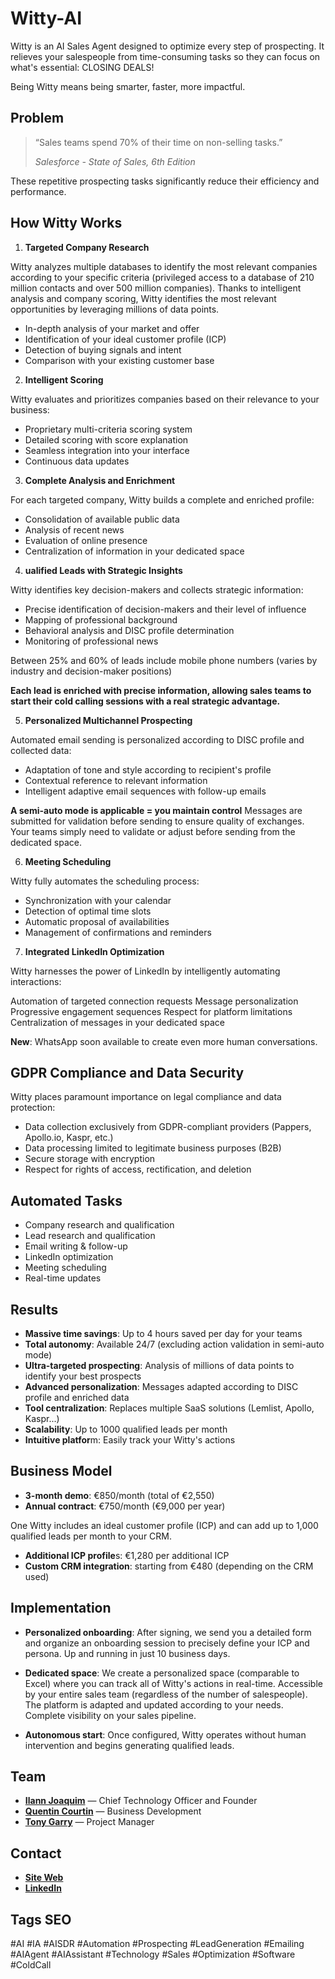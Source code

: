 # Witty-AI
Witty is an AI Sales Agent designed to optimize every step of prospecting. It relieves your salespeople from time-consuming tasks so they can focus on what's essential: CLOSING DEALS!

Being Witty means being smarter, faster, more impactful.



## Problem

> “Sales teams spend 70% of their time on non-selling tasks.”
> 
> *Salesforce - State of Sales, 6th Edition*

These repetitive prospecting tasks significantly reduce their efficiency and performance.



## How Witty Works

1. **Targeted Company Research**

Witty analyzes multiple databases to identify the most relevant companies according to your specific criteria (privileged access to a database of 210 million contacts and over 500 million companies).
Thanks to intelligent analysis and company scoring, Witty identifies the most relevant opportunities by leveraging millions of data points.

- In-depth analysis of your market and offer
- Identification of your ideal customer profile (ICP)
- Detection of buying signals and intent
- Comparison with your existing customer base


2. **Intelligent Scoring**

Witty evaluates and prioritizes companies based on their relevance to your business:

- Proprietary multi-criteria scoring system
- Detailed scoring with score explanation
- Seamless integration into your interface
- Continuous data updates


3. **Complete Analysis and Enrichment**

For each targeted company, Witty builds a complete and enriched profile:

- Consolidation of available public data
- Analysis of recent news
- Evaluation of online presence
- Centralization of information in your dedicated space


4. **ualified Leads with Strategic Insights**

Witty identifies key decision-makers and collects strategic information:

- Precise identification of decision-makers and their level of influence
- Mapping of professional background
- Behavioral analysis and DISC profile determination
- Monitoring of professional news

Between 25% and 60% of leads include mobile phone numbers (varies by industry and decision-maker positions)

**Each lead is enriched with precise information, allowing sales teams to start their cold calling sessions with a real strategic advantage.**


5. **Personalized Multichannel Prospecting**

Automated email sending is personalized according to DISC profile and collected data:

- Adaptation of tone and style according to recipient's profile
- Contextual reference to relevant information
- Intelligent adaptive email sequences with follow-up emails

**A semi-auto mode is applicable = you maintain control**
Messages are submitted for validation before sending to ensure quality of exchanges. Your teams simply need to validate or adjust before sending from the dedicated space.


6. **Meeting Scheduling**

Witty fully automates the scheduling process:

- Synchronization with your calendar
- Detection of optimal time slots
- Automatic proposal of availabilities
- Management of confirmations and reminders


7. **Integrated LinkedIn Optimization**

Witty harnesses the power of LinkedIn by intelligently automating interactions:

Automation of targeted connection requests
Message personalization
Progressive engagement sequences
Respect for platform limitations
Centralization of messages in your dedicated space

**New**: WhatsApp soon available to create even more human conversations.



## GDPR Compliance and Data Security

Witty places paramount importance on legal compliance and data protection:

- Data collection exclusively from GDPR-compliant providers (Pappers, Apollo.io, Kaspr, etc.)
- Data processing limited to legitimate business purposes (B2B)
- Secure storage with encryption
- Respect for rights of access, rectification, and deletion



## Automated Tasks

- Company research and qualification
- Lead research and qualification
- Email writing & follow-up
- LinkedIn optimization
- Meeting scheduling
- Real-time updates



## Results

- **Massive time savings**: Up to 4 hours saved per day for your teams
- **Total autonomy**:  Available 24/7 (excluding action validation in semi-auto mode)
- **Ultra-targeted prospecting**: Analysis of millions of data points to identify your best prospects
- **Advanced personalization**: Messages adapted according to DISC profile and enriched data
- **Tool centralization**: Replaces multiple SaaS solutions (Lemlist, Apollo, Kaspr...)
- **Scalability**: Up to 1000 qualified leads per month
- **Intuitive platfor**m: Easily track your Witty's actions



## Business Model

- **3-month demo**: €850/month (total of €2,550)
- **Annual contract**: €750/month (€9,000 per year)

One Witty includes an ideal customer profile (ICP) and can add up to 1,000 qualified leads per month to your CRM.

- **Additional ICP profile**s: €1,280 per additional ICP
- **Custom CRM integration**: starting from €480 (depending on the CRM used)



## Implementation

- **Personalized onboarding**: After signing, we send you a detailed form and organize an onboarding session to precisely define your ICP and persona. Up and running in just 10 business days.

- **Dedicated space**: We create a personalized space (comparable to Excel) where you can track all of Witty's actions in real-time. Accessible by your entire sales team (regardless of the number of salespeople). The platform is adapted and updated according to your needs. Complete visibility on your sales pipeline.

- **Autonomous start**: Once configured, Witty operates without human intervention and begins generating qualified leads.



## Team

- **[Ilann Joaquim](https://github.com/ilannjoaquim)** — Chief Technology Officer and Founder
- **[Quentin Courtin](https://github.com/q-klug)** — Business Development
- **[Tony Garry](https://github.com/riganito)** — Project Manager



## Contact

- **[Site Web](https://becomewitty.ai/fr/)**
- **[LinkedIn](https://linkedin.com/company/become-witty)**



## Tags SEO

#AI #IA #AISDR #Automation #Prospecting #LeadGeneration #Emailing #AIAgent #AIAssistant #Technology #Sales #Optimization #Software #ColdCall

